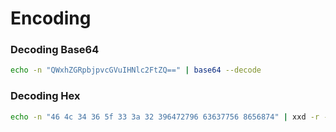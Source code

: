 # Encoding

### Decoding Base64

```bash
echo -n "QWxhZGRpbjpvcGVuIHNlc2FtZQ==" | base64 --decode
```

### Decoding Hex

```bash
echo -n "46 4c 34 36 5f 33 3a 32 396472796 63637756 8656874" | xxd -r -ps
```

